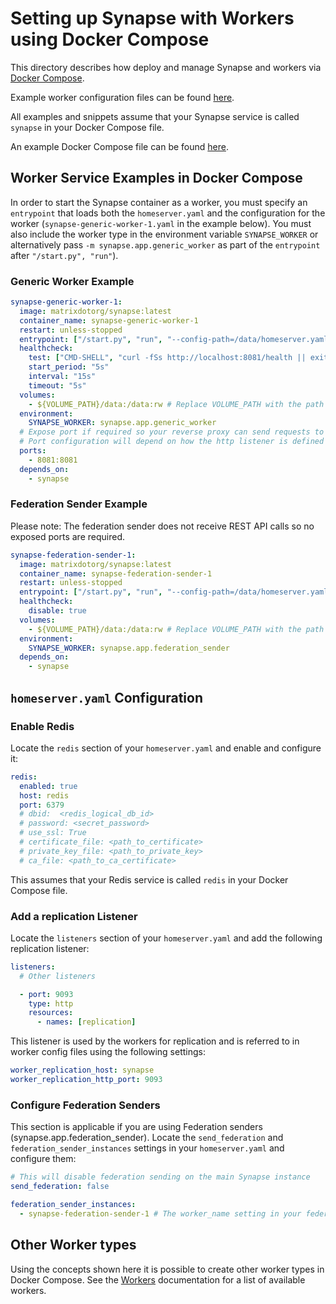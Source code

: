 # Setting up Synapse with Workers using Docker Compose

This directory describes how deploy and manage Synapse and workers via [Docker Compose](https://docs.docker.com/compose/).

Example worker configuration files can be found [here](workers).

All examples and snippets assume that your Synapse service is called `synapse` in your Docker Compose file.

An example Docker Compose file can be found [here](docker-compose.yaml).

## Worker Service Examples in Docker Compose

In order to start the Synapse container as a worker, you must specify an `entrypoint` that loads both the `homeserver.yaml` and the configuration for the worker (`synapse-generic-worker-1.yaml` in the example below). You must also include the worker type in the environment variable `SYNAPSE_WORKER` or alternatively pass `-m synapse.app.generic_worker` as part of the `entrypoint` after `"/start.py", "run"`).

### Generic Worker Example

```yaml
synapse-generic-worker-1:
  image: matrixdotorg/synapse:latest
  container_name: synapse-generic-worker-1
  restart: unless-stopped
  entrypoint: ["/start.py", "run", "--config-path=/data/homeserver.yaml", "--config-path=/data/workers/synapse-generic-worker-1.yaml"]
  healthcheck:
    test: ["CMD-SHELL", "curl -fSs http://localhost:8081/health || exit 1"]
    start_period: "5s"
    interval: "15s"
    timeout: "5s"
  volumes:
    - ${VOLUME_PATH}/data:/data:rw # Replace VOLUME_PATH with the path to your Synapse volume
  environment:
    SYNAPSE_WORKER: synapse.app.generic_worker
  # Expose port if required so your reverse proxy can send requests to this worker
  # Port configuration will depend on how the http listener is defined in the worker configuration file
  ports:
    - 8081:8081
  depends_on:
    - synapse
```

### Federation Sender Example

Please note: The federation sender does not receive REST API calls so no exposed ports are required.

```yaml
synapse-federation-sender-1:
  image: matrixdotorg/synapse:latest
  container_name: synapse-federation-sender-1
  restart: unless-stopped
  entrypoint: ["/start.py", "run", "--config-path=/data/homeserver.yaml", "--config-path=/data/workers/synapse-federation-sender-1.yaml"]
  healthcheck:
    disable: true
  volumes:
    - ${VOLUME_PATH}/data:/data:rw # Replace VOLUME_PATH with the path to your Synapse volume
  environment:
    SYNAPSE_WORKER: synapse.app.federation_sender
  depends_on:
    - synapse
```

## `homeserver.yaml` Configuration

### Enable Redis

Locate the `redis` section of your `homeserver.yaml` and enable and configure it:

```yaml
redis:
  enabled: true
  host: redis
  port: 6379
  # dbid:  <redis_logical_db_id>
  # password: <secret_password>  
  # use_ssl: True
  # certificate_file: <path_to_certificate>
  # private_key_file: <path_to_private_key>
  # ca_file: <path_to_ca_certificate>
```

This assumes that your Redis service is called `redis` in your Docker Compose file.

### Add a replication Listener

Locate the `listeners` section of your `homeserver.yaml` and add the following replication listener:

```yaml
listeners:
  # Other listeners

  - port: 9093
    type: http
    resources:
      - names: [replication]
```

This listener is used by the workers for replication and is referred to in worker config files using the following settings:

```yaml
worker_replication_host: synapse
worker_replication_http_port: 9093
```

### Configure Federation Senders

This section is applicable if you are using Federation senders (synapse.app.federation_sender). Locate the `send_federation` and `federation_sender_instances` settings in your `homeserver.yaml` and configure them:

```yaml
# This will disable federation sending on the main Synapse instance
send_federation: false

federation_sender_instances:
  - synapse-federation-sender-1 # The worker_name setting in your federation sender worker configuration file
```

## Other Worker types

Using the concepts shown here it is possible to create other worker types in Docker Compose. See the [Workers](https://matrix-org.github.io/synapse/latest/workers.html#available-worker-applications) documentation for a list of available workers.

